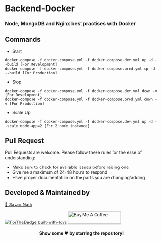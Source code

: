 # Backend-Docker

### Node, MongoDB and Nginx best practises with Docker

## Commands

* Start
```
docker-compose -f docker-compose.yml -f docker-compose.dev.yml up -d --build [For Development]
docker-compose -f docker-compose.yml -f docker-compose.prod.yml up -d --build [For Production]
```
* Stop
```
docker-compose -f docker-compose.yml -f docker-compose.dev.yml down -v [For Development]
docker-compose -f docker-compose.yml -f docker-compose.prod.yml down -v [For Production]
```
* Scale Up
```
docker-compose -f docker-compose.yml -f docker-compose.dev.yml up -d --scale node-app=2 [For 2 node instance]
```

## Pull Request

Pull Requests are welcome. Please follow these rules for the ease of understanding:
* Make sure to check for available issues before raising one
* Give me a maximum of 24-48 hours to respond
* Have proper documentation on the parts you are changing/adding

## Developed & Maintained by

[👨  Sayan Nath](https://sayannath.biz/)

[![ForTheBadge built-with-love](http://ForTheBadge.com/images/badges/built-with-love.svg)](https://github.com/sayannath)
<a href="https://www.buymeacoffee.com/sayannath235" target="_blank"><img src="https://www.buymeacoffee.com/assets/img/custom_images/orange_img.png" alt="Buy Me A Coffee" style="height: 41px !important;width: 174px !important;box-shadow: 0px 3px 2px 0px rgba(190, 190, 190, 0.5) !important;-webkit-box-shadow: 0px 3px 2px 0px rgba(190, 190, 190, 0.5) !important;" ></a>

<div align="center">
  
#### Show some ❤️ by starring the repository!
</div>
